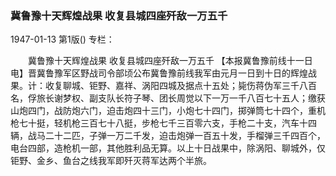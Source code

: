 ### 冀鲁豫十天辉煌战果  收复县城四座歼敌一万五千

1947-01-13
第1版()
专栏：

　　冀鲁豫十天辉煌战果
    收复县城四座歼敌一万五千
    【本报冀鲁豫前线十一日电】晋冀鲁豫军区野战司令部顷公布冀鲁豫前线我军由元月一日到十日的辉煌战果。计：收复聊城、钜野、嘉祥、涡阳四城及据点十五处；毙伤蒋伪军三千八百名，俘旅长谢梦权、副支队长符子琴、团长周觉以下一万一千八百七十五人；缴获山炮四门，战防炮六门，迫击炮四十三门，小炮七十四门，掷弹筒七十四个，重机枪七十挺，轻机枪三百七十八挺，步枪七千三百零六支，手枪二十支，汽车十四辆，战马二十二匹，子弹一万二千发，迫击炮弹一百五十发，手榴弹三千四百个，电台四部，造枪机一部，其他胜利品无算。以上十日战果中，除涡阳、聊城外，仅钜野、金乡、鱼台之线我军即歼灭蒋军达两个半旅。
